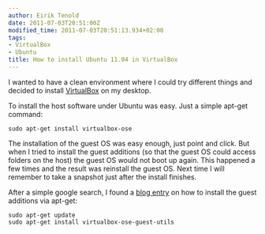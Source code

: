```yaml
---
author: Eirik Tenold
date: 2011-07-03T20:51:00Z
modified_time: 2011-07-03T20:51:13.934+02:00
tags:
- VirtualBox
- Ubuntu
title: How to install Ubuntu 11.04 in VirtualBox
---
```


I wanted to have a clean environment where I could try different things and decided to install 
[VirtualBox](http://www.virtualbox.org/) on my desktop.

To install the host software under Ubuntu was easy. Just a simple apt-get command:

    sudo apt-get install virtualbox-ose
    
The installation of the guest OS was easy enough, just point and click. But when I tried to install 
the guest additions (so that the guest OS could access folders on the host) the guest OS would not boot 
up again. This happened a few times and the result was reinstall the guest OS. Next time I will 
remember to take a snapshot just after the install finishes.

After a simple google search, I found a 
[blog entry](http://flnkr.com/2011/04/29/installing-virtualbox-guest-additions-on-ubuntu-11-04/) on how 
to install the guest additions via apt-get:

    sudo apt-get update
    sudo apt-get install virtualbox-ose-guest-utils